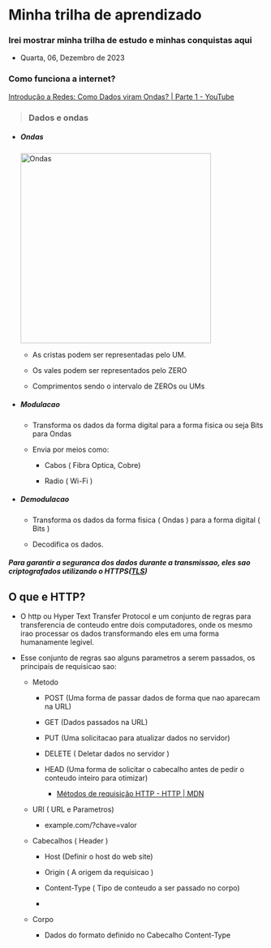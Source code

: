 # Minha trilha de aprendizado

### Irei mostrar minha trilha de estudo e minhas conquistas aqui

* Quarta, 06, Dezembro de 2023

### Como funciona a internet?

[Introdução a Redes: Como Dados viram Ondas? | Parte 1 - YouTube](https://youtu.be/0TndL-Nh6Ok?si=J7l1NY4rs0Z2eQKh)

> ### Dados e ondas

* ##### Ondas
  
  <img src="https://cdn1.byjus.com/wp-content/uploads/2022/05/Types-of-Waves-1.png" title="" alt="Ondas" width="375">
  
  * As cristas podem ser representadas pelo UM.
  
  * Os vales podem ser representados pelo ZERO
  
  * Comprimentos sendo o intervalo de ZEROs ou UMs

* ##### Modulacao
  
  * Transforma os dados da forma digital para a forma fisica ou seja Bits para Ondas
  
  * Envia por meios como:
    
    * Cabos ( Fibra Optica, Cobre)
    
    * Radio ( Wi-Fi )
- ##### Demodulacao
  
  - Transforma os dados da forma fisica ( Ondas ) para a forma digital ( Bits )
  
  - Decodifica os dados.

##### *Para garantir a seguranca dos dados durante a transmissao, eles sao criptografados utilizando o HTTPS([TLS](https://www.cloudflare.com/pt-br/learning/ssl/transport-layer-security-tls/))*



## O que e HTTP?

- O http ou Hyper Text Transfer Protocol e um conjunto de regras para transferencia de conteudo entre dois computadores, onde os mesmo irao processar os dados transformando eles em uma forma humanamente legivel.

- Esse conjunto de regras sao alguns parametros a serem passados, os principais de requisicao sao:
  
  - Metodo 
    
    - POST (Uma forma de passar dados de forma que nao aparecam na URL)
    
    - GET    (Dados passados na URL)
    
    - PUT    (Uma solicitacao para atualizar dados no servidor)
    
    - DELETE ( Deletar dados no servidor )
    
    - HEAD  (Uma forma de solicitar o cabecalho antes de pedir o conteudo inteiro para otimizar)
      
      - [Métodos de requisição HTTP - HTTP | MDN](https://developer.mozilla.org/pt-BR/docs/Web/HTTP/Methods)
  
  - URI ( URL e Parametros)
    
    - example.com/?chave=valor
  
  - Cabecalhos ( Header )
    
    - Host (Definir o host do web site)
    
    - Origin ( A origem da requisicao )
    
    - Content-Type ( Tipo de conteudo a ser passado no corpo)
    
    - 
  
  - Corpo
    
    - Dados do formato definido no Cabecalho Content-Type
